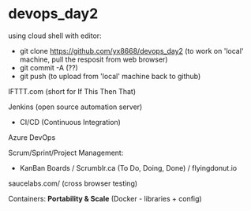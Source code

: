 # devops_day2

using cloud shell with editor:
- git clone https://github.com/yx8668/devops_day2 (to work on 'local' machine, pull the resposit from web browser)
- git commit -A (??)
- git push (to upload from 'local' machine back to github)

IFTTT.com (short for If This Then That)

Jenkins (open source automation server)
- CI/CD (Continuous Integration)

Azure DevOps

Scrum/Sprint/Project Management:
- KanBan Boards / Scrumblr.ca (To Do, Doing, Done) / flyingdonut.io

saucelabs.com/ (cross browser testing)

Containers: **Portability & Scale** (Docker - libraries + config)
